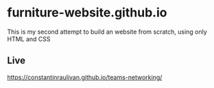 # furniture-website.github.io
This is my second attempt to build an website from scratch, using only HTML and CSS

## Live
https://constantinraulivan.github.io/teams-networking/

